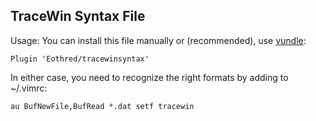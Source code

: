 TraceWin Syntax File
--------------------

Usage:
You can install this file manually
or (recommended), use [vundle](https://github.com/gmarik/Vundle.vim):

```
Plugin 'Eothred/tracewinsyntax'
```

In either case, you need to recognize the right formats by adding to ~/.vimrc:
```
au BufNewFile,BufRead *.dat setf tracewin
```


